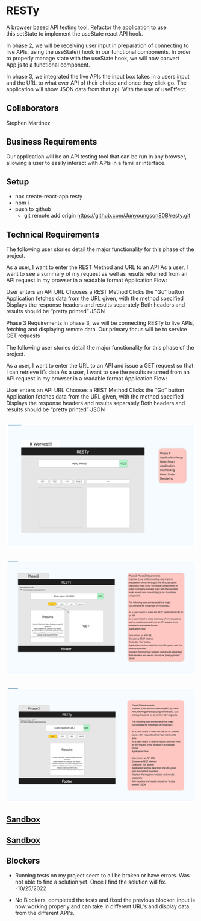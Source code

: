 # RESTy

A browser based API testing tool, Refactor the application to use this.setState to implement the useState react API hook.

In phase 2, we will be receiving user input in preparation of connecting to live APIs, using the useState() hook in our functional components. In order to properly manage state with the useState hook, we will now convert App.js to a functional component.

In phase 3, we integrated the live APIs the input box takes in a users input and the URL to what ever API of their choice and once they click go. The application will show JSON data from that api. With the use of useEffect. 

## Collaborators

Stephen Martinez

## Business Requirements

Our application will be an API testing tool that can be run in any browser, allowing a user to easily interact with APIs in a familiar interface.

<!-- To Be filled in by you the student as we iterate thru Module 6 Labs -->

## Setup

- npx create-react-app resty
- npm i  <!-- bring in demo code/src folder -->
- push to github
  - git remote add origin <https://github.com/Junyoungson808/resty.git>

## Technical Requirements

The following user stories detail the major functionality for this phase of the project.

As a user, I want to enter the REST Method and URL to an API
As a user, I want to see a summary of my request as well as results returned from an API request in my browser in a readable format
Application Flow:

User enters an API URL
Chooses a REST Method
Clicks the “Go” button
Application fetches data from the URL given, with the method specified
Displays the response headers and results separately
Both headers and results should be “pretty printed” JSON


Phase 3 Requirements
In phase 3, we will be connecting RESTy to live APIs, fetching and displaying remote data. Our primary focus will be to service GET requests

The following user stories detail the major functionality for this phase of the project.

As a user, I want to enter the URL to an API and issue a GET request so that I can retrieve it’s data
As a user, I want to see the results returned from an API request in my browser in a readable format
Application Flow:

User enters an API URL
Chooses a REST Method
Clicks the “Go” button
Application fetches data from the URL given, with the method specified
Displays the response headers and results separately
Both headers and results should be “pretty printed” JSON

## ![UML](./uml-lab26.png)

## ![UML](./uml-lab27.png)

## ![UML](./uml-lab28.png)

## [Sandbox](https://codesandbox.io/p/github/Junyoungson808/resty/effectHook?file=%2Fpackage-lock.json&workspace=%257B%2522activeFileId%2522%253A%2522cl9ndv63g0002lqeb1ca1abe0%2522%252C%2522openFiles%2522%253A%255B%255D%252C%2522sidebarPanel%2522%253A%2522EXPLORER%2522%252C%2522gitSidebarPanel%2522%253A%2522COMMIT%2522%252C%2522sidekickItems%2522%253A%255B%257B%2522type%2522%253A%2522PREVIEW%2522%252C%2522taskId%2522%253A%2522start%2522%252C%2522port%2522%253A3000%252C%2522key%2522%253A%2522cl9q9t34b00eo356i2z98pts8%2522%252C%2522isMinimized%2522%253Afalse%257D%255D%257D)

## [Sandbox](https://codesandbox.io/p/github/Junyoungson808/resty/phase1.1?file=%2Fpackage-lock.json&selection=%5B%7B%22endColumn%22%3A24%2C%22endLineNumber%22%3A8%2C%22startColumn%22%3A24%2C%22startLineNumber%22%3A8%7D%5D&workspace=%257B%2522activeFileId%2522%253A%2522cl9ndv63g0002lqeb1ca1abe0%2522%252C%2522openFiles%2522%253A%255B%255D%252C%2522sidebarPanel%2522%253A%2522EXPLORER%2522%252C%2522gitSidebarPanel%2522%253A%2522COMMIT%2522%252C%2522sidekickItems%2522%253A%255B%257B%2522type%2522%253A%2522PREVIEW%2522%252C%2522taskId%2522%253A%2522start%2522%252C%2522port%2522%253A3000%252C%2522key%2522%253A%2522cl9nk0zff006b356i9kie9zkp%2522%252C%2522isMinimized%2522%253Afalse%257D%255D%257D)


## Blockers

- Running tests on my project seem to all be broken or have errors. Was not able to find a solution yet. Once I find the solution will fix. -10/25/2022

- No Blockers, completed the tests and fixed the previous blocker. input is now working properly and can take in different URL's and display data from the different API's.
